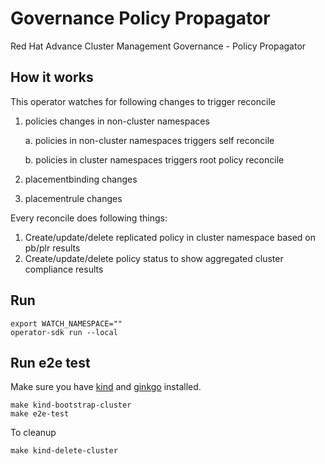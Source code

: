 # Governance Policy Propagator
Red Hat Advance Cluster Management Governance - Policy Propagator

## How it works

This operator watches for following changes to trigger reconcile


1. policies changes in non-cluster namespaces

    a. policies in non-cluster namespaces triggers self reconcile

    b. policies in cluster namespaces triggers root policy reconcile
2. placementbinding changes
3. placementrule changes

Every reconcile does following things:

1. Create/update/delete replicated policy in cluster namespace based on pb/plr results
2. Create/update/delete policy status to show aggregated cluster compliance results

## Run
```
export WATCH_NAMESPACE=""
operator-sdk run --local
```

## Run e2e test
Make sure you have [kind](https://github.com/kubernetes-sigs/kind) and [ginkgo](https://github.com/onsi/ginkgo) installed. 
```
make kind-bootstrap-cluster
make e2e-test
```
To cleanup
```
make kind-delete-cluster
```

<!---
Date: Nov/10/2020
-->
